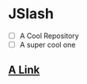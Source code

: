 # JSlash

 - [ ] A Cool Repository
 - [ ] A super cool one

 ## [A Link](https://github.com/AOE-developers/EasyFluid-dev/)
